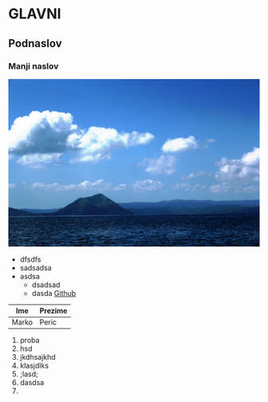 # GLAVNI
## Podnaslov
### Manji naslov


![Opis slike](/nature.jpg)

- dfsdfs
- sadsadsa
- asdsa
  - dsadsad
  - dasda
[Github](https://www.github.com)

|  Ime  | Prezime |
|-------|---------|
| Marko |Peric    |


1. proba
2. hsd
3. jkdhsajkhd
4.   klasjdlks
5.   ;lasd;
6.   dasdsa
7.   





